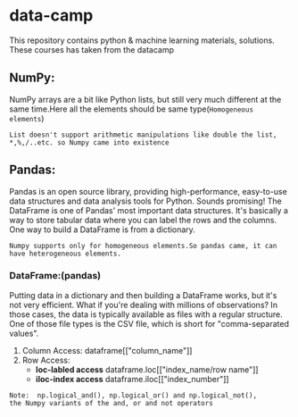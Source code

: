 # data-camp
This repository contains python &amp; machine learning materials, solutions. These courses has taken from the datacamp

## **NumPy:**
NumPy arrays are a bit like Python lists, but still very much different at the same time.Here all the elements should be same type(```Homogeneous elements```)
```
List doesn't support arithmetic manipulations like double the list, *,%,/..etc. so Numpy came into existence
```
## **Pandas:**
Pandas is an open source library, providing high-performance, easy-to-use data structures and data analysis tools for Python. 
Sounds promising! The DataFrame is one of Pandas' most important data structures. 
It's basically a way to store tabular data where you can label the rows and the columns.
One way to build a DataFrame is from a dictionary.
```
Numpy supports only for homogeneous elements.So pandas came, it can have heterogeneous elements. 
```
### DataFrame:(pandas)
Putting data in a dictionary and then building a DataFrame works, but it's not very efficient. 
What if you're dealing with millions of observations? In those cases, the data is typically available as files with a regular structure. 
One of those file types is the CSV file, which is short for "comma-separated values".
1. Column Access:
dataframe[["column_name"]]
2. Row Access:
	* **loc-labled access**
	dataframe.loc[["index_name/row name"]]
	* **iloc-index access**
	dataframe.iloc[["index_number"]]
```
Note:  np.logical_and(), np.logical_or() and np.logical_not(), 
the Numpy variants of the and, or and not operators
```